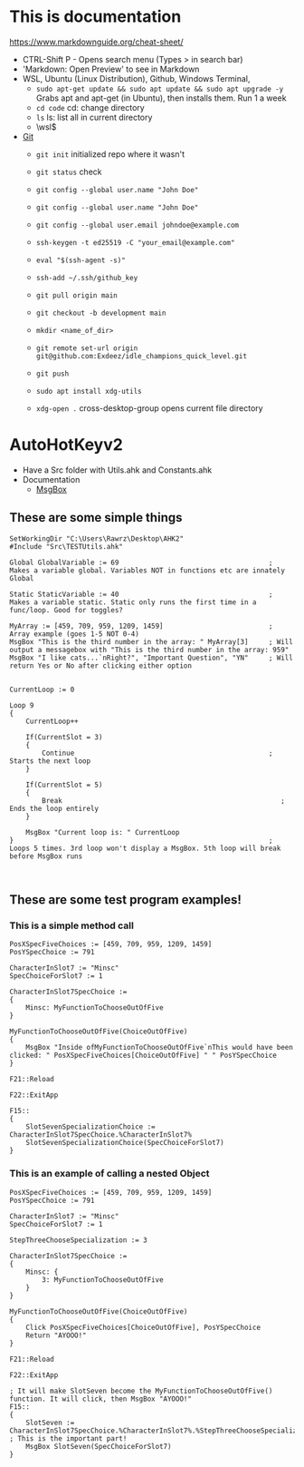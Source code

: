 # This is documentation
https://www.markdownguide.org/cheat-sheet/

- CTRL-Shift P - Opens search menu (Types > in search bar)
- 'Markdown: Open Preview' to see in Markdown
- WSL, Ubuntu (Linux Distribution), Github, Windows Terminal, 
    - `sudo apt-get update && sudo apt update && sudo apt upgrade -y` Grabs apt and apt-get (in Ubuntu), then installs them. Run 1 a week
    - `cd code` cd: change directory
    - `ls` ls: list all in current directory
    - \\wsl$
- [Git](https://git-scm.com/doc)
    - `git init` initialized repo where it wasn't
    - `git status` check
    - `git config --global user.name "John Doe"`
    - `git config --global user.name "John Doe"`
    - `git config --global user.email johndoe@example.com`
    - `ssh-keygen -t ed25519 -C "your_email@example.com"`

    - `eval "$(ssh-agent -s)"`
    - `ssh-add ~/.ssh/github_key`
    - `git pull origin main`
    - `git checkout -b development main`

    - `mkdir <name_of_dir>`
    - `git remote set-url origin git@github.com:Exdeez/idle_champions_quick_level.git`
    - `git push`
    - `sudo apt install xdg-utils`
    - `xdg-open .` cross-desktop-group opens current file directory

# AutoHotKeyv2
- Have a Src folder with Utils.ahk and Constants.ahk
- Documentation
    - [MsgBox](https://documentation.help/AHK_H-2.0/MsgBox.htm)

## These are some simple things
```autohotkey 
SetWorkingDir "C:\Users\Rawrz\Desktop\AHK2" 
#Include "Src\TESTUtils.ahk"
```
```autohotkey
Global GlobalVariable := 69                                     ; Makes a variable global. Variables NOT in functions etc are innately Global
```
```autohotkey
Static StaticVariable := 40                                     ; Makes a variable static. Static only runs the first time in a func/loop. Good for toggles?
```
```autohotkey
MyArray := [459, 709, 959, 1209, 1459]                          ; Array example (goes 1-5 NOT 0-4) 
MsgBox "This is the third number in the array: " MyArray[3]     ; Will output a messagebox with "This is the third number in the array: 959"
MsgBox "I like cats...`nRight?", "Important Question", "YN"     ; Will return Yes or No after clicking either option
```
```autohotkey

```
```autohotkey
CurrentLoop := 0

Loop 9 
{
    CurrentLoop++

    If(CurrentSlot = 3)
    {
        Continue                                                ; Starts the next loop
    }

    If(CurrentSlot = 5)
    {
        Break                                                      ; Ends the loop entirely
    }

    MsgBox "Current loop is: " CurrentLoop
}                                                               ; Loops 5 times. 3rd loop won't display a MsgBox. 5th loop will break before MsgBox runs
```
```autohotkey

```
```autohotkey

```
## These are some test program examples!
### This is a simple method call
```autohotkey
PosXSpecFiveChoices := [459, 709, 959, 1209, 1459]
PosYSpecChoice := 791

CharacterInSlot7 := "Minsc"
SpecChoiceForSlot7 := 1

CharacterInSlot7SpecChoice := 
{
    Minsc: MyFunctionToChooseOutOfFive
}

MyFunctionToChooseOutOfFive(ChoiceOutOfFive)
{
    MsgBox "Inside ofMyFunctionToChooseOutOfFive`nThis would have been clicked: " PosXSpecFiveChoices[ChoiceOutOfFive] " " PosYSpecChoice
}

F21::Reload

F22::ExitApp

F15::
{
    SlotSevenSpecializationChoice := CharacterInSlot7SpecChoice.%CharacterInSlot7%
    SlotSevenSpecializationChoice(SpecChoiceForSlot7)
}
```
### This is an example of calling a nested Object
```autohotkey
PosXSpecFiveChoices := [459, 709, 959, 1209, 1459]
PosYSpecChoice := 791

CharacterInSlot7 := "Minsc"
SpecChoiceForSlot7 := 1

StepThreeChooseSpecialization := 3

CharacterInSlot7SpecChoice := 
{
    Minsc: {
        3: MyFunctionToChooseOutOfFive
    } 
}

MyFunctionToChooseOutOfFive(ChoiceOutOfFive)
{
    Click PosXSpecFiveChoices[ChoiceOutOfFive], PosYSpecChoice
    Return "AYOOO!"
}

F21::Reload

F22::ExitApp

; It will make SlotSeven become the MyFunctionToChooseOutOfFive() function. It will click, then MsgBox "AYOOO!"
F15::
{
    SlotSeven := CharacterInSlot7SpecChoice.%CharacterInSlot7%.%StepThreeChooseSpecialization% ; This is the important part!
    MsgBox SlotSeven(SpecChoiceForSlot7)
}
``` 